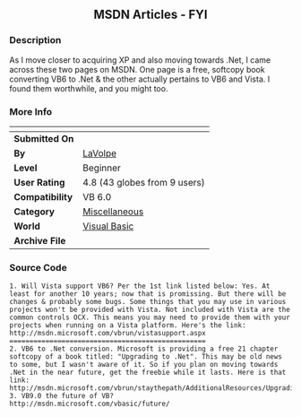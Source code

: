 ﻿<div align="center">

## MSDN Articles \- FYI


</div>

### Description

As I move closer to acquiring XP and also moving towards .Net, I came across these two pages on MSDN. One page is a free, softcopy book converting VB6 to .Net &amp; the other actually pertains to VB6 and Vista. I found them worthwhile, and you might too.
 
### More Info
 


<span>             |<span>
---                |---
**Submitted On**   |
**By**             |[LaVolpe](https://github.com/Planet-Source-Code/PSCIndex/blob/master/ByAuthor/lavolpe.md)
**Level**          |Beginner
**User Rating**    |4.8 (43 globes from 9 users)
**Compatibility**  |VB 6\.0
**Category**       |[Miscellaneous](https://github.com/Planet-Source-Code/PSCIndex/blob/master/ByCategory/miscellaneous__1-1.md)
**World**          |[Visual Basic](https://github.com/Planet-Source-Code/PSCIndex/blob/master/ByWorld/visual-basic.md)
**Archive File**   |[](https://github.com/Planet-Source-Code/lavolpe-msdn-articles-fyi__1-66252/archive/master.zip)





### Source Code

```
1. Will Vista support VB6? Per the 1st link listed below: Yes. At least for another 10 years; now that is promissing. But there will be changes & probably some bugs. Some things that you may use in various projects won't be provided with Vista. Not included with Vista are the common controls OCX. This means you may need to provide them with your projects when running on a Vista platform. Here's the link:
http://msdn.microsoft.com/vbrun/vistasupport.aspx
=================================================
2. VB6 to .Net conversion. Microsoft is providing a free 21 chapter softcopy of a book titled: "Upgrading to .Net". This may be old news to some, but I wasn't aware of it. So if you plan on moving towards .Net in the near future, get the freebie while it lasts. Here is that link: http://msdn.microsoft.com/vbrun/staythepath/AdditionalResources/UpgradingVB6/default.aspx
3. VB9.0 the future of VB?
http://msdn.microsoft.com/vbasic/future/
```

